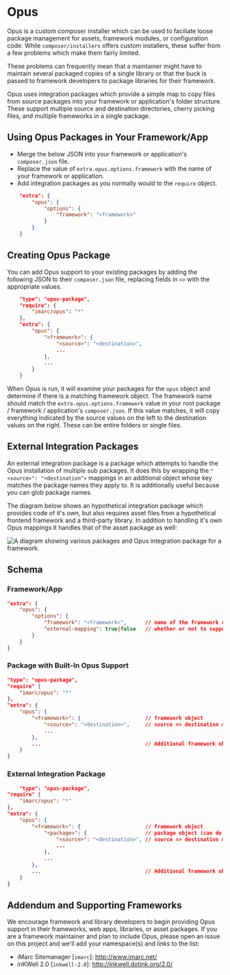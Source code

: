 # Opus

Opus is a custom composer installer which can be used to faciliate loose package management for assets, framework modules, or configuration code.  While `composer/installers` offers custom installers, these suffer from a few problems which make them fairly limited.

These problems can frequently mean that a maintainer might have to maintain several packaged copies of a single library or that the buck is passed to framework developers to package libraries for their framework.

Opus uses integration packages which provide a simple map to copy files from source packages into your framework or application's folder structure.  These support multiple source and destination directories, cherry picking files, and multiple frameworks in a single package.

## Using Opus Packages in Your Framework/App

- Merge the below JSON into your framework or application's `composer.json` file.
- Replace the value of `extra.opus.options.framework` with the name of your framework or application.
- Add integration packages as you normally would to the `require` object.

```json
	"extra": {
		"opus": {
			"options": {
				"framework": "<framework>"
			}
		}
	}
```

## Creating Opus Package

You can add Opus support to your existing packages by adding the following JSON to their `composer.json` file, replacing fields in `<>` with the appropriate values.

```json
	"type": "opus-package",
	"require": {
		"imarc/opus": "*"
	},
	"extra": {
		"opus": {
			"<framework>": {
				"<source>": "<destination>",
				...
			},
			...
		}
	}
```

When Opus is run, it will examine your packages for the `opus` object and determine if there is a matching framework object.  The framework name should match the `extra.opus.options.framework` value in your root package / framework / application's `composer.json`.  If this value matches, it will copy everything indicated by the source values on the left to the destination values on the right.  These can be entire folders or single files.

## External Integration Packages

An external integration package is a package which attempts to handle the Opus installation of multiple sub packages.  It does this by wrapping the `"<source>": "<destination">` mappings in an additional object whose key matches the package names they apply to.  It is additionally useful because you can glob package names.

The diagram below shows an hypothetical integration package which provides code of it's own, but also requires asset files from a hypothetical frontend framework and a third-party library.  In addition to handling it's own Opus mappings it handles that of the asset package as well:

![A diagram showing various packages and Opus integration package for a framework.](https://dl.dropboxusercontent.com/u/31068853/opus.jpg)

## Schema

### Framework/App

```json
"extra": {
	"opus": {
		"options": {
			"framework": "<framework>",      // name of the framework or application
			"external-mapping": true|false   // whether or not to support external mapping
		}
	}
}
```

### Package with Built-In Opus Support

```json
"type": "opus-package",
"require" {
	"imarc/opus": "*"
},
"extra": {
	"opus": {
		"<framework>": {                     // framework object
			"<source>": "<destination>",     // source => destination mapping
			...
		},
		...                                  // Additional framework objects
	}
}
```

### External Integration Package

```json
	"type": "opus-package",
"require" {
	"imarc/opus": "*"
},
"extra": {
	"opus": {
		"<framework>": {                     // framework object
			"<package>": {                   // package object (can do glob matching)
				"<source>": "<destination>", // source => destination mapping
				...
			},
			...
		},
		...                                  // Additional framework objects
	}
}
```

## Addendum and Supporting Frameworks

We encourage framework and library developers to begin providing Opus support in their frameworks, web apps, libraries, or asset packages.  If you are a framework maintainer and plan to include Opus, please open an issue on this project and we'll add your namespace(s) and links to the list:

- iMarc Sitemanager [`imarc`]: http://www.imarc.net/
- inKWell 2.0 [`inkwell-2.0`]: http://inkwell.dotink.org/2.0/
